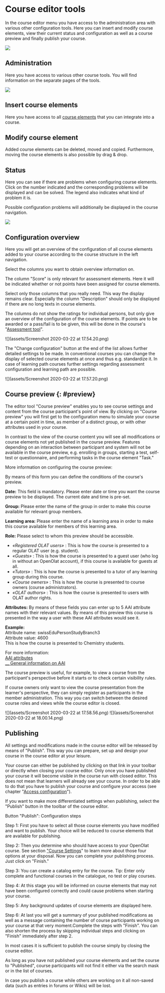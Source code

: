 # Course editor tools

In the course editor menu you have access to the administration area with
various other configuration tools. Here you can insert and modify course
elements, view their current status and configuration as well as a course
preview and finally publish your course.

![](assets/course_editor_toolbar.png)

## Administration

Here you have access to various other course tools. You will find information
on the separate pages of the tools.

![](assets/administration_tools.png)

## Insert course elements

Here you have access to all [course elements](Course_Elements.md)
that you can integrate into a course.

## Modify course element

Added course elements can be deleted, moved and copied. Furthermore, moving
the course elements is also possible by drag & drop.

## Status

Here you can see if there are problems when configuring course elements. Click
on the number indicated and the corresponding problems will be displayed and
can be solved. The legend also indicates what kind of problem it is.

Possible configuration problems will additionally be displayed in the course
navigation.

  

![](assets/Kursstatus_problems_EN.png)

## Configuration overview

Here you will get an overview of the configuration of all course elements
added to your course according to the course structure in the left navigation.

  

Select the columns you want to obtain overview information on.

The column "Score" is only relevant for assessment elements. Here it will be
indicated whether or not points have been assigned for course elements.

Select only those columns that you really need. This way the display remains
clear. Especially the column "Description" should only be displayed if there
are no long texts in course elements.

The columns do not show the ratings for individual persons, but only give an
overview of the configuration of the course elements. If points are to be
awarded or a pass/fail is to be given, this will be done in the course's
"[Assessment tool](../learningresources/Assessment_tool_overview.md)".

![](assets/Screenshot 2020-03-22 at 17.54.20.png)

The "Change configuration" button at the end of the list allows further
detailed settings to be made. In conventional courses you can change the
display of selected course elements at once and thus e.g. standardize it. In
case of learning path courses further settings regarding assessment
configuration and learning path are possible.

  

![](assets/Screenshot 2020-03-22 at 17.57.20.png)

## Course preview  {: #preview}

The editor tool "Course preview" enables you to see course settings and
content from the course participant's point of view. By clicking on "Course
preview" you will first get to the configuration menu to simulate your course
at a certain point in time, as member of a distinct group, or with other
attributes used in your course.

In contrast to the view of the course content you will see all modifications
or course elements not yet published in the course preview. Features depending
on an interaction between participant and system will not be available in the
course preview, e.g. enrolling in groups, starting a test, self-test or
questionnaire, and performing tasks in the course element "Task."

 More information on configuring the course preview:

By means of this form you can define the conditions of the course's preview.  
  
**Date:** This field is mandatory. Please enter date or time you want the
course preview to be displayed. The current date and time is pre-set.  
  
**Group:** Please enter the name of the group in order to make this course
available for relevant group members.  
  
**Learning area:** Please enter the name of a learning area in order to make
this course available for members of this learning area.  
  
**Role:** Please select to whom this preview should be accessible.

  *  _«Registered OLAT users»_ : This is how the course is presented to a regular OLAT user (e.g. student).
  *  _«Guests»_ : This is how the course is presented to a guest user (who log in without an OpenOlat account), if this course is available for guests at all.
  *  _«Tutors»_ : This is how the course is presented to a tutor of any learning group during this course.
  *  _«Course owners»_ : This is how the course is presented to course owners (course administrators).
  *  _«OLAT authors»_ : This is how the course is presented to users with OLAT author rights.

 **Attributes:** By means of these fields you can enter up to 5 AAI attribute
names with their relevant values. By means of this preview this course is
presented in the way a user with these AAI attributes would see it.  
  
**Example:**  
Attribute name: swissEduPersonStudyBranch3  
Attribute value: 4600  
This is how the course is presented to Chemistry students.  
  
For more information:  
[AAI attributes ](Access_Restrictions_in_the_Expert_Mode.md)  
[__ General information on AAI](http://www.switch.ch/aai/)

The course preview is useful, for example, to view a course from the
participant's perspective before it starts or to check certain visibility
rules.

If course owners only want to view the course presentation from the learner's
perspective, they can simply register as participants in the member
administration. This way you can switch between the desired course roles and
views while the course editor is closed.

![](assets/Screenshot 2020-03-22 at 17.58.56.png)
![](assets/Screenshot 2020-03-22 at 18.00.14.png)

## Publishing

All settings and modifications made in the course editor will be released by
means of "Publish". This way you can prepare, set up and design your course in
the course editor at your leisure.

Your course can either be published by clicking on that link in your toolbar
or directly when closing your course editor. Only once you have published your
course it will become visible in the course run with closed editor. This does
not mean that learners will already see your course. In order to be able to do
that you have to publish your course and configure your access (see chapter
"[Access configuration](Access_configuration.md)").

If you want to make more differentiated settings when publishing, select the
"Publish" button in the toolbar of the course editor.

 Button "Publish": Configuration steps

Step 1: First you have to select all those course elements you have modified
and want to publish. Your choice will be reduced to course elements that are
available for publishing.

Step 2: Then you determine who should have access to your OpenOlat course. See
section ["Course Settings](Course_Settings.md)" to learn more about those
four options at your disposal. Now you can complete your publishing process.
Just click on "Finish."

Step 3: You can create a catalog entry for the course. Tip: Enter only
complete and functional courses in the catalogue, no test or play courses.

Step 4: At this stage you will be informed on course elements that may not
have been configured correctly and could cause problems when starting your
course.

Step 5: Any background updates of course elements are displayed here.

Step 6: At last you will get a summary of your published modifications as well
as a message containing the number of course participants working on your
course at that very moment.Complete the steps with "Finish". You can also
shorten the process by skipping individual steps and clicking on "Finish"
immediately after step 2.

In most cases it is sufficient to publish the course simply by closing the
course editor.

As long as you have not published your course elements and set the course to
"Published", course participants will not find it either via the search mask
or in the list of courses.

In case you publish a course while others are working on it all non-saved data
(such as entries in forums or Wikis) will be lost.

